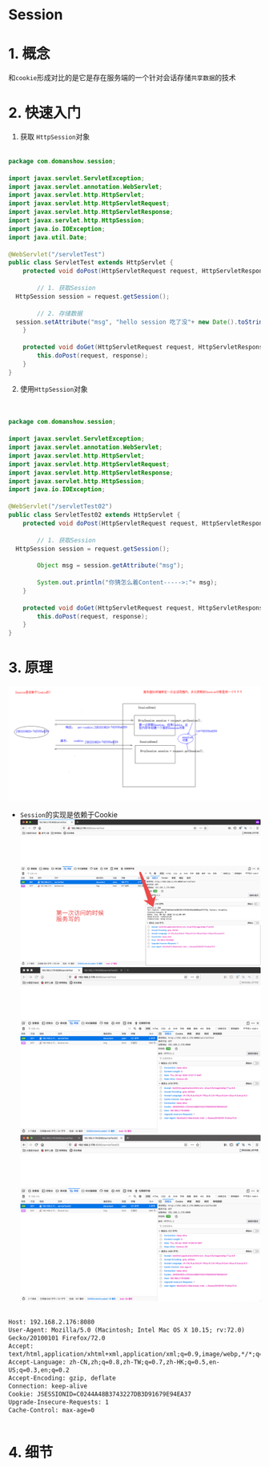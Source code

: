 # Session

# 1. 概念
和`cookie`形成对比的是它是存在服务端的一个针对会话存储`共享数据`的技术


# 2. 快速入门

1. 获取 `HttpSession`对象

```java

package com.domanshow.session;

import javax.servlet.ServletException;
import javax.servlet.annotation.WebServlet;
import javax.servlet.http.HttpServlet;
import javax.servlet.http.HttpServletRequest;
import javax.servlet.http.HttpServletResponse;
import javax.servlet.http.HttpSession;
import java.io.IOException;
import java.util.Date;

@WebServlet("/servletTest")
public class ServletTest extends HttpServlet {
    protected void doPost(HttpServletRequest request, HttpServletResponse response) throws ServletException, IOException {

        // 1. 获取Session
  HttpSession session = request.getSession();

        // 2. 存储数据
  session.setAttribute("msg", "hello session 吃了没"+ new Date().toString());
    }

    protected void doGet(HttpServletRequest request, HttpServletResponse response) throws ServletException, IOException {
        this.doPost(request, response);
    }
}

```


2. 使用`HttpSession`对象

```java


package com.domanshow.session;

import javax.servlet.ServletException;
import javax.servlet.annotation.WebServlet;
import javax.servlet.http.HttpServlet;
import javax.servlet.http.HttpServletRequest;
import javax.servlet.http.HttpServletResponse;
import javax.servlet.http.HttpSession;
import java.io.IOException;

@WebServlet("/servletTest02")
public class ServletTest02 extends HttpServlet {
    protected void doPost(HttpServletRequest request, HttpServletResponse response) throws ServletException, IOException {

        // 1. 获取Session
  HttpSession session = request.getSession();

        Object msg = session.getAttribute("msg");

        System.out.println("你猜怎么着Content----->:"+ msg);
    }

    protected void doGet(HttpServletRequest request, HttpServletResponse response) throws ServletException, IOException {
        this.doPost(request, response);
    }
}

```


# 3. 原理
![Session原理](images/Session%E5%8E%9F%E7%90%86.png)
- `Session`的实现是依赖于Cookie
![QQ20200409-221157@2x](images/QQ20200409-221157@2x.png)
![QQ20200409-220822@2x](images/QQ20200409-220822@2x.png)
![QQ20200409-220918@2x](images/QQ20200409-220918@2x.png)

```

Host: 192.168.2.176:8080
User-Agent: Mozilla/5.0 (Macintosh; Intel Mac OS X 10.15; rv:72.0) Gecko/20100101 Firefox/72.0
Accept: text/html,application/xhtml+xml,application/xml;q=0.9,image/webp,*/*;q=0.8
Accept-Language: zh-CN,zh;q=0.8,zh-TW;q=0.7,zh-HK;q=0.5,en-US;q=0.3,en;q=0.2
Accept-Encoding: gzip, deflate
Connection: keep-alive
Cookie: JSESSIONID=C0244A48B3743227DB3D91679E94EA37
Upgrade-Insecure-Requests: 1
Cache-Control: max-age=0


```

# 4. 细节


